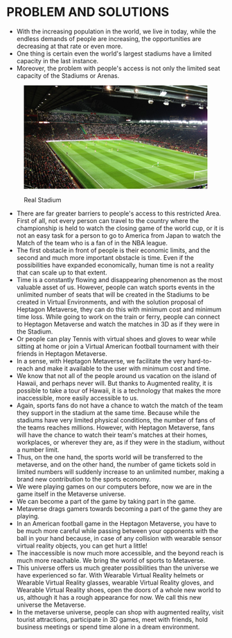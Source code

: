 # PROBLEM AND SOLUTIONS

* With the increasing population in the  world, we  live in  today, while the endless demands of people are increasing, the opportunities are decreasing at that rate or even more.&#x20;
* One thing is certain even the world's largest stadiums have a limited capacity in the last instance.&#x20;
* Moreover, the problem with people's access is not only the limited seat capacity of the Stadiums or Arenas.&#x20;

<figure><img src="../.gitbook/assets/DGG.jpg" alt=""><figcaption><p>Real Stadium </p></figcaption></figure>

* There are far greater barriers to  people's  access to this  restricted Area. First of all, not every person can travel to the country where the championship is held to watch the closing game of the world cup, or it is not an easy task for a person to go to  America from Japan to watch the  Match of the team who is a fan of in the NBA league.&#x20;
* The first obstacle in front of people is their economic limits, and the second and much more  important  obstacle is  time. Even if the possibilities have expanded economically, human time is not a reality that can scale up to that extent.&#x20;
* Time is a constantly flowing and disappearing phenomenon as the most valuable asset of us. However, people can watch sports events in the unlimited number of seats that  will be created in the Stadiums to be created in  Virtual  Environments, and with the  solution  proposal of  Heptagon  Metaverse, they  can  do  this with minimum cost  and  minimum  time  loss. While going to work on the train or ferry, people can connect to Heptagon  Metaverse  and  watch  the matches in 3D as if they were in the Stadium.&#x20;
* Or people can play  Tennis  with  virtual  shoes  and gloves to wear while sitting at home or join a Virtual American football tournament with their friends in Heptagon Metaverse.&#x20;
* In a  sense,  with  Heptagon  Metaverse, we  facilitate the very hard-to-reach and make it available to the user with minimum cost and time.&#x20;
* We know that not all of the  people around  us vacation on the island of Hawaii, and perhaps never will. But thanks to Augmented reality, it is possible to take a tour of Hawaii, it is a technology that makes the more inaccessible, more easily accessible to us.&#x20;
* Again, sports fans do not have  a chance  to watch  the match of the team they support in the stadium at the same time. Because while the stadiums have very limited physical conditions, the number of fans of the teams reaches millions. However, with Heptagon Metaverse, fans will have the chance to watch their team's matches at their homes, workplaces, or wherever they are, as if they were in the stadium, without a number limit.&#x20;
* Thus, on the one hand, the sports world will be transferred to the metaverse, and on the other hand, the number of game tickets sold in limited numbers will suddenly increase to an unlimited number, making a brand new contribution to the sports economy.
* We were playing games on our computers before, now we are in the game itself in the Metaverse universe.&#x20;
* We can become a part of the game by taking part in the game.&#x20;
* Metaverse drags gamers towards becoming a part of the game they are playing.&#x20;
* In an American football game in the Heptagon Metaverse, you have to be much more careful while passing between your opponents with the ball in your hand because, in case of any collision with wearable sensor virtual reality objects, you can get hurt a little!&#x20;
* The inaccessible is now much more accessible, and the beyond reach is much more reachable. We bring the world of sports to Metaverse.&#x20;
* This universe offers us much greater possibilities than the universe we have experienced so far. With Wearable Virtual Reality helmets or Wearable Virtual Reality glasses, wearable Virtual Reality gloves, and Wearable Virtual Reality shoes, open the doors of a whole new world to us, although it has a rough appearance for now. We call this new universe the Metaverse.&#x20;
* In the metaverse universe, people can shop with augmented reality, visit tourist attractions, participate in 3D games, meet with friends, hold business meetings or spend time alone in a dream environment.
